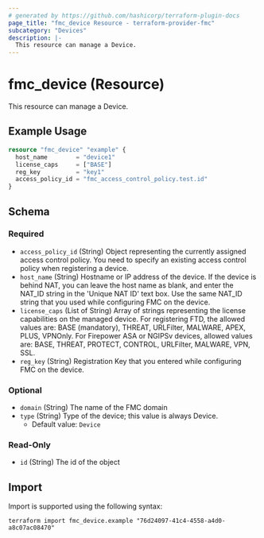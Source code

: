 ```yaml
---
# generated by https://github.com/hashicorp/terraform-plugin-docs
page_title: "fmc_device Resource - terraform-provider-fmc"
subcategory: "Devices"
description: |-
  This resource can manage a Device.
---
```


# fmc_device (Resource)

This resource can manage a Device.

## Example Usage

```terraform
resource "fmc_device" "example" {
  host_name        = "device1"
  license_caps     = ["BASE"]
  reg_key          = "key1"
  access_policy_id = "fmc_access_control_policy.test.id"
}
```

<!-- schema generated by tfplugindocs -->
## Schema

### Required

- `access_policy_id` (String) Object representing the currently assigned access control policy. You need to specify an existing access control policy when registering a device.
- `host_name` (String) Hostname or IP address of the device. If the device is behind NAT, you can leave the host name as blank, and enter the NAT_ID string in the 'Unique NAT ID' text box. Use the same NAT_ID string that you used while configuring FMC on the device.
- `license_caps` (List of String) Array of strings representing the license capabilities on the managed device. For registering FTD, the allowed values are: BASE (mandatory), THREAT, URLFilter, MALWARE, APEX, PLUS, VPNOnly. For Firepower ASA or NGIPSv devices, allowed values are: BASE, THREAT, PROTECT, CONTROL, URLFilter, MALWARE, VPN, SSL.
- `reg_key` (String) Registration Key that you entered while configuring FMC on the device.

### Optional

- `domain` (String) The name of the FMC domain
- `type` (String) Type of the device; this value is always Device.
  - Default value: `Device`

### Read-Only

- `id` (String) The id of the object

## Import

Import is supported using the following syntax:

```shell
terraform import fmc_device.example "76d24097-41c4-4558-a4d0-a8c07ac08470"
```
